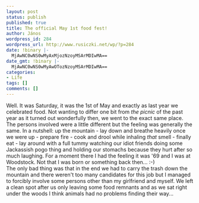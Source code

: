 ```yaml
---
layout: post
status: publish
published: true
title: The official May 1st food fest!
author: János
wordpress_id: 284
wordpress_url: http://www.rusiczki.net/wp/?p=284
date: !binary |-
  MjAwNC0wNS0wMyAxMjozNzoyMSArMDIwMA==
date_gmt: !binary |-
  MjAwNC0wNS0wMyAwOTozNzoyMSArMDIwMA==
categories:
- Life
tags: []
comments: []
---
```

<p>Well. It was Saturday, it was the 1st of May and exactly as last year we celebrated food. Not wanting to differ one bit from <i>the picnic</i> of the past year as it turned out wonderfully then, we went to the exact same place. The persons involved were a little different but the feeling was generally the same. In a nutshell: up the mountain - lay down and breathe heavily once we were up - prepare fire - cook and drool while inhaling <i>that</i> smell - finally eat - lay around with a full tummy watching our idiot friends doing some Jackassish pogo thing and holding our stomachs because they hurt after so much laughing. For a moment there I had the feeling it was '69 and I was at Woodstock. Not that I was born or something back then... :-)<br />
The only bad thing was that in the end we had to carry the trash down the mountain and there weren't too many candidates for this job but I managed to forcibly involve some persons other than my girlfriend and myself. We left a clean spot after us only leaving some food remnants and as we sat right under the woods I think animals had no problems finding their way...</p>
